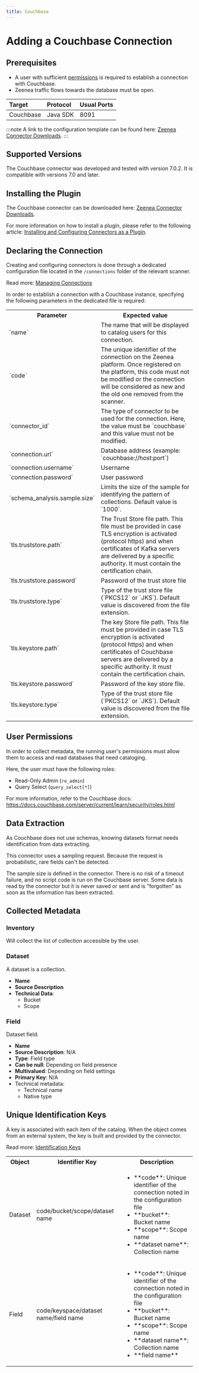 ```yaml
---
title: Couchbase
---
```


# Adding a Couchbase Connection

## Prerequisites

* A user with sufficient [permissions](#user-permissions) is required to establish a connection with Couchbase.
* Zeenea traffic flows towards the database must be open. 

| Target | Protocol	| Usual Ports |
| :--- | :--- | :--- |
| Couchbase | Java SDK | 8091 |

:::note
A link to the configuration template can be found here: [Zeenea Connector Downloads](./zeenea-connectors-list).
:::

## Supported Versions

The Couchbase connector was developed and tested with version 7.0.2. It is compatible with versions 7.0 and later.

## Installing the Plugin

The Couchbase connector can be downloaded here: [Zeenea Connector Downloads](./zeenea-connectors-list).

For more information on how to install a plugin, please refer to the following article: [Installing and Configuring Connectors as a Plugin](./zeenea-connectors-install-as-plugin).

 ## Declaring the Connection
  
 Creating and configuring connectors is done through a dedicated configuration file located in the `/connections` folder of the relevant scanner.
 
 Read more: [Managing Connections](./zeenea-managing-connections)
 
In order to establish a connection with a Couchbase instance, specifying the following parameters in the dedicated file is required:
 
<table>
  <tr>
    <th>Parameter</th>
    <th>Expected value</th>
  </tr>
  <tr>
    <td>`name`</td>
    <td>The name that will be displayed to catalog users for this connection.</td>
  </tr>
  <tr>
    <td>`code`</td>
    <td>The unique identifier of the connection on the Zeenea platform. Once registered on the platform, this code must not be modified or the connection will be considered as new and the old one removed from the scanner.</td>
  </tr>
  <tr>
    <td>`connector_id`</td>
    <td>The type of connector to be used for the connection. Here, the value must be `couchbase` and this value must not be modified.</td>
  </tr>
  <tr>
    <td>`connection.url`</td>
    <td>Database address (example: `couchbase://host:port`)</td>
  </tr>
  <tr>
    <td>`connection.username`</td>
    <td>Username</td>
  </tr>
  <tr>
    <td>`connection.password`</td>
    <td>User password</td>
  </tr>
  <tr>
    <td>`schema_analysis.sample.size`</td>
    <td>Limits the size of the sample for identifying the pattern of collections. Default value is `1000`.</td>
  </tr>
  <tr>
    <td>`tls.truststore.path`</td>
    <td>The Trust Store file path. This file must be provided in case TLS encryption is activated (protocol https) and when certificates of Kafka servers are delivered by a specific authority. It must contain the certification chain.</td>
  </tr>
  <tr>
    <td>`tls.truststore.password`</td>
    <td>Password of the trust store file</td>
  </tr>
  <tr>
    <td>`tls.truststore.type`</td>
    <td>Type of the trust store file (`PKCS12` or `JKS`). Default value is discovered from the file extension.</td>
  </tr>
  <tr>
    <td>`tls.keystore.path`</td>
    <td>The key Store file path. This file must be provided in case TLS encryption is activated (protocol https) and when certificates of Couchbase servers are delivered by a specific authority. It must contain the certification chain.</td>
  </tr>
  <tr>
    <td>`tls.keystore.password`</td>
    <td>Password of the key store file.</td>
  </tr>
  <tr>
    <td>`tls.keystore.type`</td>
    <td>Type of the trust store file (`PKCS12` or `JKS`). Default value is discovered from the file extension.</td>
  </tr>
</table>

## User Permissions

In order to collect metadata, the running user's permissions must allow them to access and read databases that need cataloging.

Here, the user must have the following roles:

* Read-Only Admin (`ro_admin`)
* Query Select (`query_select[*]`)

For more information, refer to the Couchbase docs: https://docs.couchbase.com/server/current/learn/security/roles.html

## Data Extraction

As Couchbase does not use schemas, knowing datasets format needs identification from data extracting.

This connector uses a sampling request. Because the request is probabilistic, rare fields can't be detected. 

The sample size is defined in the connector. There is no risk of a timeout failure, and no script code is run on the Couchbase server. Some data is read by the connector but it is never saved or sent and is "forgotten" as soon as the information has been extracted. 
  
## Collected Metadata

### Inventory

Will collect the list of collection accessible by the user.  

### Dataset

A dataset is a collection. 

* **Name**
* **Source Description**
* **Technical Data**:
  * Bucket
  * Scope

### Field

Dataset field. 

* **Name**
* **Source Description**: N/A
* **Type**: Field type
* **Can be null**: Depending on field presence 
* **Multivalued**: Depending on field settings
* **Primary Key**: N/A
* Technical metadata:
  * Technical name
  * Native type
 
## Unique Identification Keys

A key is associated with each item of the catalog. When the object comes from an external system, the key is built and provided by the connector.

Read more: [Identification Keys](./zeenea-identification-keys)

<table>
  <tr>
    <th>Object</th>
    <th>Identifier Key</th>
    <th>Description</th>
  </tr>
  <tr>
    <td>Dataset</td>
    <td>code/bucket/scope/dataset name</td>
    <td>
      <ul>
      <li>**code**: Unique identifier of the connection noted in the configuration file</li>
      <li>**bucket**: Bucket name</li>
      <li>**scope**: Scope name</li>
      <li>**dataset name**: Collection name</li>
      </ul>
    </td>
  </tr>
  <tr>
    <td>Field</td>
    <td>code/keyspace/dataset name/field name</td>
    <td>
      <ul>
      <li>**code**:  Unique identifier of the connection noted in the configuration file</li>
      <li>**bucket**: Bucket name</li>
      <li>**scope**: Scope name</li>
      <li>**dataset name**: Collection name</li>
      <li>**field name**</li>
      </ul>
    </td>
  </tr>
</table>
